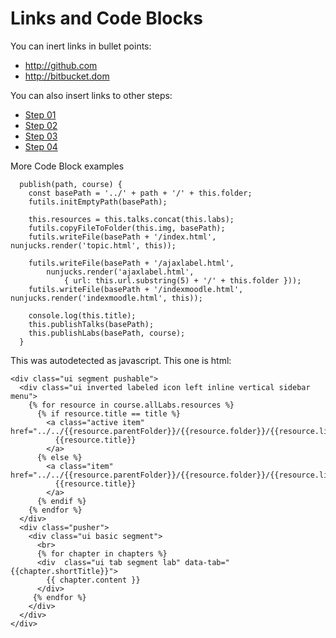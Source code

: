 # Links and Code Blocks

You can inert links in bullet points:

- <http://github.com>
- <http://bitbucket.dom>

You can also insert links to other steps:

- [Step 01](#/01)
- [Step 02](#/02)
- [Step 03](#/03)
- [Step 04](#/04)

More Code Block examples

~~~
  publish(path, course) {
    const basePath = '../' + path + '/' + this.folder;
    futils.initEmptyPath(basePath);

    this.resources = this.talks.concat(this.labs);
    futils.copyFileToFolder(this.img, basePath);
    futils.writeFile(basePath + '/index.html', nunjucks.render('topic.html', this));

    futils.writeFile(basePath + '/ajaxlabel.html',
        nunjucks.render('ajaxlabel.html',
            { url: this.url.substring(5) + '/' + this.folder }));
    futils.writeFile(basePath + '/indexmoodle.html', nunjucks.render('indexmoodle.html', this));

    console.log(this.title);
    this.publishTalks(basePath);
    this.publishLabs(basePath, course);
  }
~~~

This was autodetected as javascript. This one is html:

~~~
<div class="ui segment pushable">
  <div class="ui inverted labeled icon left inline vertical sidebar menu">
    {% for resource in course.allLabs.resources %}
      {% if resource.title == title %}
        <a class="active item" href="../../{{resource.parentFolder}}/{{resource.folder}}/{{resource.link}}">
          {{resource.title}}
        </a>
      {% else %}
        <a class="item" href="../../{{resource.parentFolder}}/{{resource.folder}}/{{resource.link}}">
          {{resource.title}}
        </a>
      {% endif %}
    {% endfor %}
  </div>
  <div class="pusher">
    <div class="ui basic segment">
      <br>
      {% for chapter in chapters %}
      <div  class="ui tab segment lab" data-tab="{{chapter.shortTitle}}">
        {{ chapter.content }}
      </div>
     {% endfor %}
    </div>
  </div>
</div>
~~~
